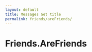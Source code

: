 ```yaml
---
layout: default
title: Messages Get title
permalink: friends/areFriends/
---
```


# Friends.AreFriends

